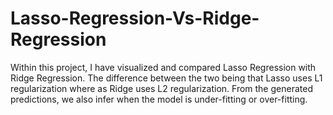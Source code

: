 # Lasso-Regression-Vs-Ridge-Regression

Within this project, I have visualized and compared Lasso Regression with Ridge Regression. The difference between the two being that Lasso uses L1 regularization where as Ridge uses L2 regularization. From the generated predictions, we also infer when the model is under-fitting or over-fitting.
